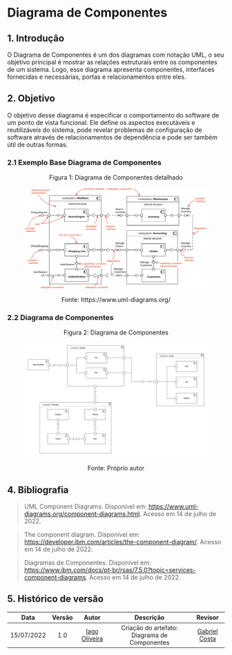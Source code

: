 # Diagrama de Componentes

## 1. Introdução
O Diagrama de Componentes é um dos diagramas com notação UML, o seu objetivo principal é mostrar as relações estruturais entre os componentes de um sistema. Logo, esse diagrama apresenta componentes, interfaces fornecidas e necessárias, portas e relacionamentos entre eles.

## 2. Objetivo

O objetivo desse diagrama é especificar o comportamento do software de um ponto de vista funcional. Ele define os aspectos executáveis e reutilizáveis do sistema, pode revelar problemas de configuração de software através de relacionamentos de dependência e pode ser também útil de outras formas.  

### 2.1 Exemplo Base Diagrama de Componentes
<figure>
  <figcaption style="text-align: center !important">
    Figura 1: Diagrama de Componentes detalhado
  </figcaption>

  ![Diagrama de Classes - Interfaces](../img/Diagramas/component-diagram-overview.png)

  <figcaption style="text-align: center !important">
    Fonte: https://www.uml-diagrams.org/
  </figcaption>
</figure>

### 2.2 Diagrama de Componentes

<figure>
  <figcaption style="text-align: center !important">
    Figura 2: Diagrama de Componentes
  </figcaption>

  ![Diagrama de Componentes](../img/Diagramas/DiagramaDeComponentes.png)

  <figcaption style="text-align: center !important">
    Fonte: Próprio autor
  </figcaption>
</figure>

## 4. Bibliografia

> UML Component Diagrams. Disponível em: <https://www.uml-diagrams.org/component-diagrams.html>. Acesso em 14 de julho de 2022.

> The component diagram. Disponível em: <https://developer.ibm.com/articles/the-component-diagram/>. Acesso em 14 de julho de 2022.

> Diagramas de Componentes. Disponível em: <https://www.ibm.com/docs/pt-br/rsas/7.5.0?topic=services-component-diagrams>. Acesso em 14 de julho de 2022.

## 5. Histórico de versão
| Data | Versão | Autor | Descrição | Revisor |
| :-: | :-: | :-: | :-: | :-: |
| 15/07/2022 | 1.0 | [Iago Oliveira](https://github.com/iagoomr) | Criação do artefato: Diagrama de Componentes| [Gabriel Costa](https://github.com/GabrielCostaDeOliveira)|
